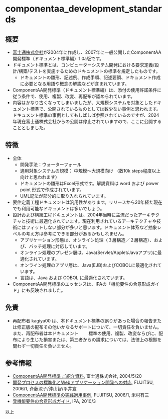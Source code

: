 # componentaa_development_standards

## 概要

- [富士通株式会社](https://global.fujitsu/ja-jp/)が2004年に作成し、2007年に一般公開したComponentAA開発標準（ドキュメント標準編）1.0a版です。
- ドキュメント標準とは、コンピューターシステム開発における要求定義/設計/構築/テストを実施するためのドキュメントの標準を規定したものです。
  - ドキュメントの雛形、記述例、作成手順、記述要領、ドキュメント作成に必要となる用語や概念の解説などが含まれています。
- ComponentAA開発標準（ドキュメント標準編）は、添付の使用許諾条件に従う条件で、使用、複製、改変、再配布が認められています。
- 内容はかなり古くなってしまいましたが、大規模システムを対象としたドキュメント標準で、公開されているものとしては数少ない事例と思われます。ドキュメント標準の事例としてもしばしば参照されているのですが、2024年現在富士通株式会社からの公開は停止されていますので、ここに公開することとしました。

## 特徴

- 全体
  - 開発手法：ウォーターフォール
  - 適用対象システムの規模： 中規模～大規模向け （数10k steps程度以上向けと思われます）
  - ドキュメントの雛形はExcel形式です。解説資料は word および power point 形式で作成されています。
  - UML記法が部分的に取り入れられています。
- 要件定義工程ドキュメントは汎用性があります。リリースから20年経た現在でも利用可能なドキュメントは多いでしょう。
- 設計および構築工程ドキュメントは、2004年当時に主流だったアーキテクチャと技術に最適化されています。現在利用されているアーキテクチャや技術にはフィットしない部分が多いと思います。ドキュメント体系など抽象レベルの考え方は参考にできる部分があるかもしれません。
  - アプリケーション形態は、オンライン処理（３層構造／２層構造）、および、バッチ処理に対応しています。
  - オンライン処理のプレゼン層は、Java(Servlet/Applet/Javaアプリ)に最適化されています。
  - オンライン処理のアプリ層は、Java(EJB)およびCOBOLに最適化されています。
  - 言語は、Java および COBOL に最適化されています。
- ComponentAA開発標準のエッセンスは、IPAの「機能要件の合意形成ガイド」にも反映されました。

## 免責

- 再配布者 kagiya00 は、本ドキュメント標準の誤りがあった場合の報告または修正版の配布その他いかなるサポートについて、一切責任を負いません。また、再配布者は本ドキュメント
　　標準の使用、複製、改変ならびに、配布により生じた損害または、第三者からの請求については、法律上の根拠を問わず一切責任を負いません。

## 参考情報

- [ComponentAA開発標準 ご紹介資料](https://www.fujitsu.com/downloads/JP/archive/jp/jsdas/document/caa-intro20040520.pdf), 富士通株式会社, 2004/5/20
- [開発プロセスの標準化とWebアプリケーション開発への対応](https://www.fujitsu.com/downloads/JP/archive/imgjp/jmag/vol57-1/paper03.pdf), FUJITSU, 2006/1, 斉藤涼子/沖山智/平井宣
- [ComponentAA開発標準の実践適用事例](https://www.fujitsu.com/downloads/JP/archive/imgjp/jmag/vol57-1/paper12.pdf), FUJITSU, 2006/1, 米村有三
- [発機能要件の合意形成ガイド](https://www.ipa.go.jp/archive/digital/iot-en-ci/jyouryuu/ent03-a.html), IPA, 2010/3

以上
